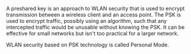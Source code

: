 A preshared key is an approach to WLAN security that is used to encrypt transmission between a wireless client and an access point. The PSK is used to encrypt traffic, possibly using an algorithm, such that any intercepted traffic would be unusable without knowing the PSK. It can be effective for small networks but isn't too practical for a larger network.

WLAN security based on PSK technology is called Personal Mode.